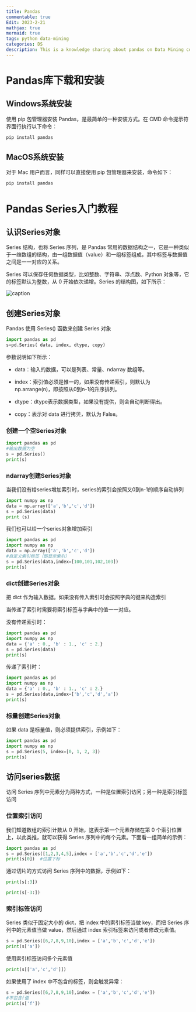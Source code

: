 ```yaml
---
title: Pandas
commentable: true
Edit: 2023-2-21
mathjax: true
mermaid: true
tags: python data-mining
categories: DS
description: This is a knowledge sharing about pandas on Data Mining course given by [Pr.Chen](https://shengquanchen.github.io/) sms, Nankai University, in 2023 spring semester.
--- 
```

# Pandas库下载和安装

## Windows系统安装

使用 pip 包管理器安装 Pandas，是最简单的一种安装方式。在 CMD 命令提示符界面行执行以下命令：

```markdown
pip install pandas
```

## MacOS系统安装

对于 Mac 用户而言，同样可以直接使用 pip 包管理器来安装，命令如下：

```markdown
pip install pandas
```

# Pandas Series入门教程

## 认识Series对象

Series 结构，也称 Series 序列，是 Pandas 常用的数据结构之一，它是一种类似于一维数组的结构，由一组数据值（value）和一组标签组成，其中标签与数据值之间是一一对应的关系。

Series 可以保存任何数据类型，比如整数、字符串、浮点数、Python 对象等，它的标签默认为整数，从 0 开始依次递增。Series 的结构图，如下所示：

![caption](https://ssskz.github.io/about/pandas_1.png)

## 创建Series对象

Pandas 使用 Series()  函数来创建 Series 对象

```python
import pandas as pd
s=pd.Series( data, index, dtype, copy)  
```

参数说明如下所示：  
- data：输入的数据，可以是列表、常量、ndarray 数组等。  

- index：索引值必须是惟一的，如果没有传递索引，则默认为 np.arrange(n)，即按照从0到n-1的升序排列。

- dtype：dtype表示数据类型，如果没有提供，则会自动判断得出。  

- copy：表示对 data 进行拷贝，默认为 False。

###  创建一个空Series对象

```python
import pandas as pd
#输出数据为空
s = pd.Series()
print(s)
```

### ndarray创建Series对象

当我们没有给series增加索引时，series的索引会按照又0到n-1的顺序自动排列

```python
import numpy as np
data = np.array(['a','b','c','d'])
s = pd.Series(data)
print (s)
```

我们也可以给一个series对象增加索引

```python
import pandas as pd
import numpy as np
data = np.array(['a','b','c','d'])
#自定义索引标签（即显示索引）
s = pd.Series(data,index=[100,101,102,103])
print(s)
```

### dict创建Series对象

把 dict 作为输入数据。如果没有传入索引时会按照字典的键来构造索引  

当传递了索引时需要将索引标签与字典中的值一一对应。

没有传递索引时：

```python
import pandas as pd
import numpy as np
data = {'a' : 0., 'b' : 1., 'c' : 2.}
s = pd.Series(data)
print(s)
```

传递了索引时：

```python
import pandas as pd
import numpy as np
data = {'a' : 0., 'b' : 1., 'c' : 2.}
s = pd.Series(data,index=['b','c','d','a'])
print(s)
```

### 标量创建Series对象

如果 data 是标量值，则必须提供索引，示例如下：

```python
import pandas as pd
import numpy as np
s = pd.Series(5, index=[0, 1, 2, 3])
print(s)
```

## 访问series数据

访问 Series 序列中元素分为两种方式，一种是位置索引访问；另一种是索引标签访问

### 位置索引访问

我们知道数组的索引计数从 0 开始，这表示第一个元素存储在第 0 个索引位置上，以此类推，就可以获得 Series 序列中的每个元素。下面看一组简单的示例：

```python
import pandas as pd
s = pd.Series([1,2,3,4,5],index = ['a','b','c','d','e'])
print(s[0])  #位置下标
```

通过切片的方式访问 Series 序列中的数据，示例如下：

```python
print(s[:3])
```
```python
print(s[-3:])
```

### 索引标签访问

Series 类似于固定大小的 dict，把 index 中的索引标签当做 key，而把 Series 序列中的元素值当做 value，然后通过 index 索引标签来访问或者修改元素值。

```python
s = pd.Series([6,7,8,9,10],index = ['a','b','c','d','e'])
print(s['a'])
```

使用索引标签访问多个元素值

```python
print(s[['a','c','d']])
```

如果使用了 index 中不包含的标签，则会触发异常：

```python
s = pd.Series([6,7,8,9,10],index = ['a','b','c','d','e'])
#不包含f值
print(s['f'])
```





